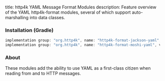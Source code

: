title: http4k YAML Message Format Modules
description: Feature overview of the YAML http4k-format modules, several of which support auto-marshalling into data classes.

### Installation (Gradle)

```groovy
implementation group: "org.http4k", name: "http4k-format-jackson-yaml", version: "4.25.15.0"
implementation group: "org.http4k", name: "http4k-format-moshi-yaml", version: "4.25.15.0"
```

### About
These modules add the ability to use YAML as a first-class citizen when reading from and to HTTP messages. 

[http4k]: https://http4k.org
